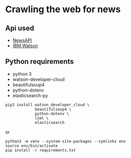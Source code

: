 # Crawling the web for news

## Api used
* [NewsAPI](https://newsapi.org)
* [IBM Watson](https://www.ibm.com/watson/developercloud/natural-language-understanding.html)

## Python requirements
* python 3
* watson-developer-cloud
* beautifulsoup4
* python-dotenv
* elasticsearch-py
```
pip3 install watson_developer_cloud \
             beautifulsoup4 \
             python-dotenv \
             lxml \
             elasticsearch
```

or

```
python3 -m venv --system-site-packages --symlinks env
source env/bin/activate
pip install -r requirements.txt
```

